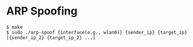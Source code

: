 # ARP Spoofing

```
$ make
$ sudo ./arp-spoof {interface(e.g., wlan0)} {sender_ip} {target_ip} [{sender_ip_2} {target_ip_2} ...]
```
